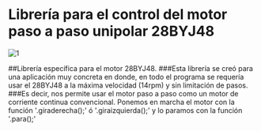 Librería para el control del motor paso a paso unipolar 28BYJ48
==================================
![1](http://i.gyazo.com/4996ae247857ee6dc08928494c471374.png)

##Librería específica para el motor 28BYJ48.
###Esta librería se creó para una aplicación muy concreta en donde, en todo el programa se requería usar el 28BYJ48 a la máxima velocidad (14rpm) y sin limitación de pasos. 
###Es decir, nos permite usar el motor paso a paso como un motor de corriente continua convencional.
Ponemos en marcha el motor con la función '.giraderecha();' ó '.giraizquierda();' y lo paramos con la función '.para();'

